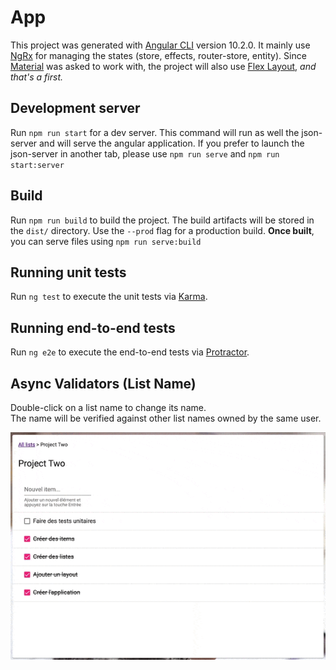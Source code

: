 # App

This project was generated with [Angular CLI](https://github.com/angular/angular-cli) version 10.2.0. It mainly use [NgRx](https://ngrx.io/) for managing the states (store, effects, router-store, entity). Since [Material](https://material.angular.io/) was asked to work with, the project will also use [Flex Layout](https://github.com/angular/flex-layout), *and that's a first.*

## Development server

Run `npm run start` for a dev server. This command will run as well the json-server and will serve the angular application. If you prefer to launch the json-server in another tab, please use `npm run serve` and `npm run start:server` 

## Build

Run `npm run build` to build the project. The build artifacts will be stored in the `dist/` directory. Use the `--prod` flag for a production build. 
**Once built**, you can serve files using `npm run serve:build`

## Running unit tests

Run `ng test` to execute the unit tests via [Karma](https://karma-runner.github.io).

## Running end-to-end tests

Run `ng e2e` to execute the end-to-end tests via [Protractor](http://www.protractortest.org/).

## Async Validators (List Name)

Double-click on a list name to change its name. \
The name will be verified against other list names owned by the same user.

![](gif/async-validator-list.gif)
